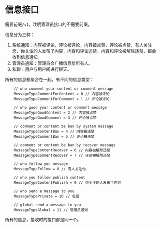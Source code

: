# 信息接口

需要前缀`/v1`。注明管理员接口的不需要前缀。

信息分为三种：

1. 系统通知：内容被评论，评论被评论，内容被点赞，评论被点赞，有人关注您，你关注的人发布了内容，内容和评论违禁，内容和评论被解除违禁，都会收到信息通知。
2. 管理员通知：管理员会广播信息给所有人。
3. 私聊：用户与用户间进行聊天。

所有的信息都聚合在一起，有不同的信息类型：

```
	// who comment your content or comment message
	MessageTypeCommentForContent = 0 // 内容被评论
	MessageTypeCommentForComment = 1 // 评论被评论

	// who good your content or comment message
	MessageTypeGoodContent = 2 // 内容被点赞
	MessageTypeGoodComment = 3 // 评论被点赞

	// comment or content be ban by system message
	MessageTypeContentBan = 4 // 内容被违禁
	MessageTypeCommentBan = 5 // 评论被违禁

	// comment or content be ban by recover message
	MessageTypeContentRecover = 6 // 内容被解除违禁
	MessageTypeCommentRecover = 7 // 评论被解除违禁

	// who follow you message
	MessageTypeFollow = 8 // 有人关注你

	// who you follow publish content
	MessageTypeContentPublish = 9 // 你关注的人发布了内容

	// who send a message to you
	MessageTypePrivate = 10 // 私信

	// global send a message to you
	MessageTypeGlobal = 11 // 管理员通知
```

所有的信息，接收时的接口都是同一个。